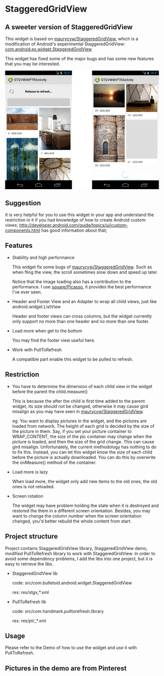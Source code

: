 StaggeredGridView
=================

## A sweeter version of StaggeredGridView

This widget is based on [maurycyw/StaggeredGridView][1], which is a modification of Android's experimental StaggeredGridView: [com.android.ex.widget.StaggeredGridView][2]

This widget has fixed some of the major bugs and has some new features that you may be interested.

![](snapshot/snap.png)

## Suggestion

It is very helpful for you to use this widget in your app and understand the restriction in it if you had knowledge of how to create Android custom views;
http://developer.android.com/guide/topics/ui/custom-components.html has good information about that;

## Features

* Stability and high performance

  This widget fix some bugs of [maurycyw/StaggeredGridView][1]. Such as when fling the view, the scroll sometimes slow down and speed up later.

  Notice that the image loading also has a contribution to the performance. I use [square/Picasso][3], it provides the best performance I've ever seen.
* Header and Footer View and an Adapter to wrap all child views, just like android.widget.ListView

  Header and footer views can cross columns, but the widget currently only support no more than one header and no more than one footer.
* Load more when get to the bottom

  You may find the footer view useful here.
* Work with PullToRefresh

  A compatible part enable this widget to be pulled to refresh.

## Restriction

* You have to determine the dimension of each child view in the widget before the parent the child.measure()

  This is because the after the child is first time added to the parent widget, its size should not be changed, otherwise it may cause gird misalign as you may have seen in [maurycyw/StaggeredGridView][1].
  
  eg. You want to display pictures in the widget, and the pictures are loaded from network.
  The height of each grid is decided by the size of the picture in them.
  Say, if you set your picture container to WRAP_CONTENT, the size of the pic container may change when the picture is loaded, and then the size of the grid change.
  This can cause gird misalign. 
  Unfortunately, the current methodology has nothing to do to fix this. 
  Instead, you can let this widget know the size of each child before the picture is actually downloaded. 
  You can do this by overwrite the onMeasure() method of the container.

* Load more is lazy

  When load more, the widget only add new items to the old ones, the old ones is not reloaded.

* Screen rotation

  The widget may have problem holding the state when it is destroyed and restored the them in a different screen orientation.
  Besides, you may want to change the column number when the screen orientation changed, you'd better rebuild the whole content from start.

## Project structure

Project contains StaggeredGridView library, StaggeredGridView demo, modified PullToRefresh library to work with StaggeredGridView.
In order to avoid some dependency problems, I add the libs into one project, but it is easy to retrieve the libs.
* StaggeredGridView lib

  code: src/com.bulletoid.android.widget.StaggeredGridView
  
  res: res/stgv_*.xml
* PullToRefresh lib

  code: src/com.handmark.pulltorefresh.library
  
  res: res/ptr_*.xml

## Usage

Please refer to the Demo of how to use the widget and use it with PullToRefresh.

## Pictures in the demo are from Pinterest

[1]: https://github.com/maurycyw/StaggeredGridView
[2]: http://grepcode.com/file/repository.grepcode.com/java/ext/com.google.android/android/4.3_r2.1/com/android/ex/widget/StaggeredGridView.java?av=f
[3]: https://github.com/square/picasso
